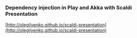 ### Dependency injection in Play and Akka with Scaldi Presentation

[http://olegilyenko.github.io/scaldi-presentation](http://olegilyenko.github.io/scaldi-presentation)